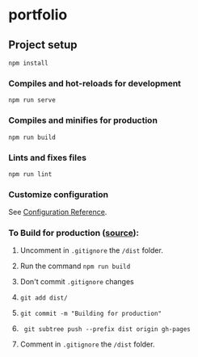# portfolio

## Project setup
```
npm install
```

### Compiles and hot-reloads for development
```
npm run serve
```

### Compiles and minifies for production
```
npm run build
```

### Lints and fixes files
```
npm run lint
```

### Customize configuration
See [Configuration Reference](https://cli.vuejs.org/config/).

### To Build for production ([source](https://medium.com/@Roli_Dori/deploy-vue-cli-3-project-to-github-pages-ebeda0705fbd)):

1. Uncomment in ```.gitignore``` the ```/dist``` folder.

2. Run the command ```npm run build```

3. Don't commit ```.gitignore``` changes

4. ```git add dist/```

5. ```git commit -m "Building for production"```

4. ``` git subtree push --prefix dist origin gh-pages```

5. Comment in ```.gitignore``` the ```/dist``` folder.